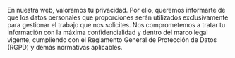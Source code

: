En nuestra web, valoramos tu privacidad. Por ello, queremos informarte de que los datos personales que proporciones serán utilizados exclusivamente para gestionar el trabajo que nos solicites. Nos comprometemos a tratar tu información con la máxima confidencialidad y dentro del marco legal vigente, cumpliendo con el Reglamento General de Protección de Datos (RGPD) y demás normativas aplicables. 
